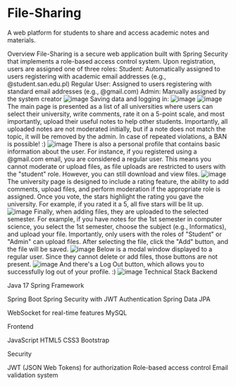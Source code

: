 # File-Sharing
A web platform for students to share and access academic notes and materials.

Overview
File-Sharing is a secure web application built with Spring Security that implements a role-based access control system. Upon registration, users are assigned one of three roles:
Student: Automatically assigned to users registering with academic email addresses (e.g., @student.san.edu.pl)
Regular User: Assigned to users registering with standard email addresses (e.g., @gmail.com)
Admin: Manually assigned by the system creator
![image](https://github.com/user-attachments/assets/9a22b4a9-cb3c-4811-8c30-4cd0cc21c3f4)
Saving data and logging in:
![image](https://github.com/user-attachments/assets/cc65b491-0ee4-4d3e-8add-f30792b9b563)
![image](https://github.com/user-attachments/assets/c8af509b-cb2e-4bc0-b7e2-408660681f64)
The main page is presented as a list of all universities where users can select their university, write comments, rate it on a 5-point scale, and most importantly, upload their useful notes to help other students. Importantly, all uploaded notes are not moderated initially, but if a note does not match the topic, it will be removed by the admin. In case of repeated violations, a BAN is possible! :)
![image](https://github.com/user-attachments/assets/74741ce2-7a94-422b-973e-8985f77e7dde)
There is also a personal profile that contains basic information about the user. For instance, if you registered using a @gmail.com email, you are considered a regular user. This means you cannot moderate or upload files, as file uploads are restricted to users with the "student" role. However, you can still download and view files.
![image](https://github.com/user-attachments/assets/7da65c8d-87e0-4e87-808c-55a960b061e9)
The university page is designed to include a rating feature, the ability to add comments, upload files, and perform moderation if the appropriate role is assigned. Once you vote, the stars highlight the rating you gave the university. For example, if you rated it a 5, all five stars will be lit up.
![image](https://github.com/user-attachments/assets/dfb38416-2991-4b09-bfcd-4e1c475f3c64)
Finally, when adding files, they are uploaded to the selected semester. For example, if you have notes for the 1st semester in computer science, you select the 1st semester, choose the subject (e.g., Informatics), and upload your file. Importantly, only users with the roles of "Student" or "Admin" can upload files. After selecting the file, click the "Add" button, and the file will be saved.
![image](https://github.com/user-attachments/assets/b8d57d9c-88f2-49ee-a76d-42d7ef2d308b)
Below is a modal window displayed to a regular user. Since they cannot delete or add files, those buttons are not present.
![image](https://github.com/user-attachments/assets/31fd2b13-3099-40fa-959d-d0f63eef82ca)
And there's a Log Out button, which allows you to successfully log out of your profile. :)
![image](https://github.com/user-attachments/assets/da5883f3-43b1-4ce2-a853-c9048766506b)
Technical Stack
Backend

Java 17
Spring Framework

Spring Boot
Spring Security with JWT Authentication
Spring Data JPA


WebSocket for real-time features
MySQL

Frontend

JavaScript
HTML5
CSS3
Bootstrap 

Security

JWT (JSON Web Tokens) for authorization
Role-based access control
Email validation system

